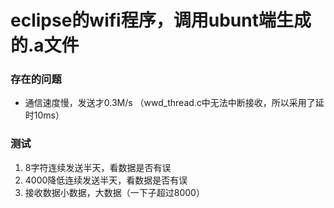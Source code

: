 # eclipse的wifi程序，调用ubunt端生成的.a文件

### 存在的问题
* 通信速度慢，发送才0.3M/s （wwd_thread.c中无法中断接收，所以采用了延时10ms）

### 测试
1. 8字符连续发送半天，看数据是否有误
2. 4000降低连续发送半天，看数据是否有误
3. 接收数据小数据，大数据（一下子超过8000）
